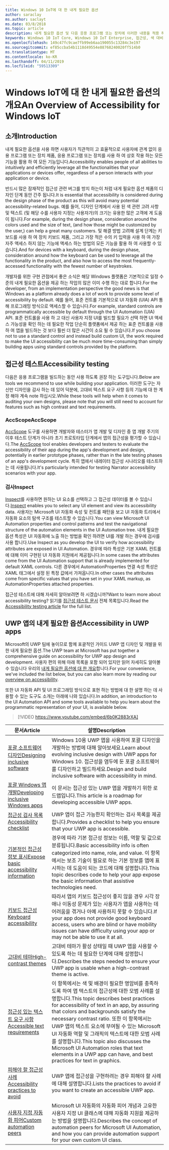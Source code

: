 ```yaml
---
title: Windows 10 IoT에 대 한 내게 필요한 옵션
author: saraclay
ms.author: saclayt
ms.date: 03/8/2018
ms.topic: article
description: 내게 필요한 옵션 및 다음 응용 프로그램 또는 장치에 이러한 내용을 적용 하는 방법에 알아봅니다.
keywords: Windows 10 IoT Core, Windows 10 IoT Enterprise, 접근성, 색 대비
ms.openlocfilehash: 149c47fc9cae7fb99eb6aa190055c13284c3e197
ms.sourcegitcommit: ef85ccba54b1118d49554e88768240020ff514b0
ms.translationtype: MT
ms.contentlocale: ko-KR
ms.lasthandoff: 04/11/2019
ms.locfileid: "59513309"
---
```

# <a name="an-overview-of-accessibility-for-windows-iot"></a><span data-ttu-id="2d90c-104">Windows IoT에 대 한 내게 필요한 옵션의 개요</span><span class="sxs-lookup"><span data-stu-id="2d90c-104">An Overview of Accessibility for Windows IoT</span></span> 
 
## <a name="introduction"></a><span data-ttu-id="2d90c-105">소개</span><span class="sxs-lookup"><span data-stu-id="2d90c-105">Introduction</span></span> 
<span data-ttu-id="2d90c-106">내게 필요한 옵션을 사용 하면 사용자가 직관적이 고 효율적으로 사용자에 관계 없이 응용 프로그램 또는 장치 제품, 응용 프로그램 또는 장치를 사용 하 여 상호 작용 하는 모든 기능을 활용 하 여 모든 기능입니다.</span><span class="sxs-lookup"><span data-stu-id="2d90c-106">Accessibility enables people of all abilities to intuitively and efficiently leverage all the functionalities that your applications or devices offer, regardless of a person interacts with your application or device.</span></span> 
 
<span data-ttu-id="2d90c-107">반드시 많은 잠재적인 접근성 관련 버그를 방지 하는이 처럼 내게 필요한 옵션 제품의 디자인 단계 동안 간주 됩니다.</span><span class="sxs-lookup"><span data-stu-id="2d90c-107">It is essential that accessibility is considered during the design phase of the product as this will avoid many potential accessibility-related bugs.</span></span> <span data-ttu-id="2d90c-108">예를 들어, 디자인 단계에서 사용 된 색 관련 고려 사항 및 텍스트 (및 해당 수를 사용자 지정는 사용자가)의 크기는 유용한 많은 고객에 게 도움이 됩니다.</span><span class="sxs-lookup"><span data-stu-id="2d90c-108">For example, during the design phase, consideration around the colors used and the size of text, (and how those might be customized by the user,) can help a great many customers.</span></span> <span data-ttu-id="2d90c-109">및 해결 방법 고려해 설계 단계는 키보드를 사용 하 여 장치 키보드 제품, 그리고 가장 적은 수의 키 입력을 사용 하 여 가장 자주 액세스 하지 않는 기능에 액세스 하는 방법의 모든 기능을 활용 하 여 사용할 수 있습니다.</span><span class="sxs-lookup"><span data-stu-id="2d90c-109">And for devices with a keyboard, during the design phase, consideration around how the keyboard can be used to leverage all the functionality in the product, and also how to access the most frequently-accessed functionality with the fewest number of keystrokes.</span></span>  
 
<span data-ttu-id="2d90c-110">개발자를 위한 구현 관점에서 좋은 소식은 해당 Windows 플랫폼은 기본적으로 일정 수준의 내게 필요한 옵션을 제공 하는 작업의 많은 이미 수행 하는 대로 합니다.</span><span class="sxs-lookup"><span data-stu-id="2d90c-110">For the developer, from an implementation perspective the good news is that Windows as a platform already does a lot of work to provide some level of accessibility by default.</span></span> <span data-ttu-id="2d90c-111">예를 들어, 표준 컨트롤 기본적으로 UI 자동화 (UIA) API 통해 프로그래밍 방식으로 액세스할 수 있습니다.</span><span class="sxs-lookup"><span data-stu-id="2d90c-111">For example, standard controls are programmatically accessible by default through the UI Automation (UIA) API.</span></span> <span data-ttu-id="2d90c-112">표준 컨트롤을 사용 하 고 대신 사용자 지정 UI를 빌드할 필요가 선택 하면 UI 액세스 가능성을 확인 하는 데 필요한 작업 단순히 플랫폼에서 제공 하는 표준 컨트롤을 사용 하 여 앱을 빌드하는 것 보다 훨씬 더 많은 시간이 소요 될 수 있습니다.</span><span class="sxs-lookup"><span data-stu-id="2d90c-112">If you choose not to use a standard control and instead build custom UI, the work required to make the UI accessibility can be much more time-consuming than simply building apps using standard controls provided by the platform.</span></span> 

## <a name="accessibility-testing"></a><span data-ttu-id="2d90c-113">접근성 테스트</span><span class="sxs-lookup"><span data-stu-id="2d90c-113">Accessibility testing</span></span>
<span data-ttu-id="2d90c-114">다음은 응용 프로그램을 빌드하는 동안 사용 하도록 권장 하는 도구입니다.</span><span class="sxs-lookup"><span data-stu-id="2d90c-114">Below are tools we recommend to use while building your application.</span></span> <span data-ttu-id="2d90c-115">이러한 도구는 자신만 디자인을 감사 하는 데 있어 덕분에, 고대비 텍스트 요구 사항 등의 기능에 대 한 계정 해야 계속 note 하십시오.</span><span class="sxs-lookup"><span data-stu-id="2d90c-115">While these tools will help when it comes to auditing your own designs, please note that you will still need to account for features such as high contrast and text requirements.</span></span>

### <a name="accscope"></a><span data-ttu-id="2d90c-116">AccScope</span><span class="sxs-lookup"><span data-stu-id="2d90c-116">AccScope</span></span>
<span data-ttu-id="2d90c-117">[AccScope](https://msdn.microsoft.com/library/windows/desktop/Dn433239) 도구를 사용하면 개발자와 테스터가 앱 개발 및 디자인 중 앱 개발 주기의 이후 테스트 단계가 아니라 초기 프로토타입 단계에서 앱의 접근성을 평가할 수 있습니다.</span><span class="sxs-lookup"><span data-stu-id="2d90c-117">The [AccScope](https://msdn.microsoft.com/library/windows/desktop/Dn433239) tool enables developers and testers to evaluate the accessibility of their app during the app's development and design, potentially in earlier prototype phases, rather than in the late testing phases of an app's development cycle.</span></span> <span data-ttu-id="2d90c-118">특히 앱에서 내레이터 접근성 시나리오를 테스트하는 데 사용됩니다.</span><span class="sxs-lookup"><span data-stu-id="2d90c-118">It's particularly intended for testing Narrator accessibility scenarios with your app.</span></span>

### <a name="inspect"></a><span data-ttu-id="2d90c-119">검사</span><span class="sxs-lookup"><span data-stu-id="2d90c-119">Inspect</span></span>
<span data-ttu-id="2d90c-120">[Inspect](https://msdn.microsoft.com/library/windows/desktop/Dd318521)를 사용하면 원하는 UI 요소를 선택하고 그 접근성 데이터를 볼 수 있습니다.</span><span class="sxs-lookup"><span data-stu-id="2d90c-120">[Inspect](https://msdn.microsoft.com/library/windows/desktop/Dd318521) enables you to select any UI element and view its accessibility data.</span></span> <span data-ttu-id="2d90c-121">사용자는 Microsoft UI 자동화 속성 및 컨트롤 패턴을 보고 UI 자동화 트리에서 자동화 요소의 탐색 구조를 테스트할 수 있습니다.</span><span class="sxs-lookup"><span data-stu-id="2d90c-121">You can view Microsoft UI Automation properties and control patterns and test the navigational structure of the automation elements in the UI Automation tree.</span></span> <span data-ttu-id="2d90c-122">내게 필요한 옵션 특성은 UI 자동화에 노출 하는 방법을 확인 하려면 UI를 개발 하는 경우에 검사를 사용 합니다.</span><span class="sxs-lookup"><span data-stu-id="2d90c-122">Use Inspect as you develop the UI to verify how accessibility attributes are exposed in UI Automation.</span></span> <span data-ttu-id="2d90c-123">경우에 따라 특성은 기본 XAML 컨트롤에 대해 이미 구현된 UI 자동화 지원에서 제공됩니다.</span><span class="sxs-lookup"><span data-stu-id="2d90c-123">In some cases the attributes come from the UI Automation support that is already implemented for default XAML controls.</span></span> <span data-ttu-id="2d90c-124">다른 경우에서 AutomationProperties 연결 속성 특성은 XAML 태그에서 설정 된 특정 값에서 가져옵니다.</span><span class="sxs-lookup"><span data-stu-id="2d90c-124">In other cases the attributes come from specific values that you have set in your XAML markup, as AutomationProperties attached properties.</span></span>

<span data-ttu-id="2d90c-125">접근성 테스트에 대해 자세히 알아보려면 하 시겠습니까?</span><span class="sxs-lookup"><span data-stu-id="2d90c-125">Want to learn more about accessibility testing?</span></span> <span data-ttu-id="2d90c-126">읽기를 [접근성 테스트 문서](https://docs.microsoft.com/windows/uwp/design/accessibility/accessibility-testing#inspect) 전체 목록입니다.</span><span class="sxs-lookup"><span data-stu-id="2d90c-126">Read the [Accessibility testing article](https://docs.microsoft.com/windows/uwp/design/accessibility/accessibility-testing#inspect) for the full list.</span></span>
 
 
## <a name="accessibility-in-uwp-apps"></a><span data-ttu-id="2d90c-127">UWP 앱의 내게 필요한 옵션</span><span class="sxs-lookup"><span data-stu-id="2d90c-127">Accessibility in UWP apps</span></span> 
<span data-ttu-id="2d90c-128">Microsoft의 UWP 팀에 놓이므로 함께 포괄적인 가이드 UWP 앱 디자인 및 개발을 위한 내게 필요한 옵션.</span><span class="sxs-lookup"><span data-stu-id="2d90c-128">The UWP team at Microsoft has put together a comprehensive guide on accessibility for UWP app design and development.</span></span> <span data-ttu-id="2d90c-129">사용자 편의 위해 아래 목록을 포함 되어 있지만 읽어 자세히도 알아볼 수 있습니다 우리의 [내게 필요한 옵션에 대 한 개요](https://docs.microsoft.com/windows/uwp/design/accessibility/accessibility-overview)합니다.</span><span class="sxs-lookup"><span data-stu-id="2d90c-129">For your convenience, we've included the list below, but you can also learn more by reading our [overview on accessibility](https://docs.microsoft.com/windows/uwp/design/accessibility/accessibility-overview).</span></span> 
 
<span data-ttu-id="2d90c-130">또한 UI 자동화 API 및 UI 프로그래밍 방식으로 표현 하는 방법에 대 한 설명 하는 데 사용할 수 있는 도구도 소개는 아래에 나와 있습니다.</span><span class="sxs-lookup"><span data-stu-id="2d90c-130">In addition, an introduction to the UI Automation API and some tools available to help you learn about the programmatic representation of your UI, is available below.</span></span> 
 
> [!VIDEO https://www.youtube.com/embed/6b0K2883rXA]

 
| <span data-ttu-id="2d90c-131">문서</span><span class="sxs-lookup"><span data-stu-id="2d90c-131">Article</span></span> | <span data-ttu-id="2d90c-132">설명</span><span class="sxs-lookup"><span data-stu-id="2d90c-132">Description</span></span> | 
|---------|-------------| 
| [<span data-ttu-id="2d90c-133">포괄 소프트웨어 디자인</span><span class="sxs-lookup"><span data-stu-id="2d90c-133">Designing inclusive software</span></span>](https://docs.microsoft.com/windows/uwp/design/accessibility/designing-inclusive-software) | <span data-ttu-id="2d90c-134">Windows 10용 UWP 앱을 사용하여 포괄 디자인을 개발하는 방법에 대해 알아보세요.</span><span class="sxs-lookup"><span data-stu-id="2d90c-134">Learn about evolving inclusive design with UWP apps for Windows 10.</span></span>  <span data-ttu-id="2d90c-135">접근성을 염두에 둔 포괄 소프트웨어를 디자인하고 빌드하세요.</span><span class="sxs-lookup"><span data-stu-id="2d90c-135">Design and build inclusive software with accessibility in mind.</span></span> | 
| [<span data-ttu-id="2d90c-136">포괄 Windows 앱 개발</span><span class="sxs-lookup"><span data-stu-id="2d90c-136">Developing inclusive Windows apps</span></span>](https://docs.microsoft.com/windows/uwp/design/accessibility/developing-inclusive-windows-apps) | <span data-ttu-id="2d90c-137">이 문서는 접근성 있는 UWP 앱을 개발하기 위한 로드맵입니다.</span><span class="sxs-lookup"><span data-stu-id="2d90c-137">This article is a roadmap for developing accessible UWP apps.</span></span> | 
| [<span data-ttu-id="2d90c-138">접근성 검사 목록</span><span class="sxs-lookup"><span data-stu-id="2d90c-138">Accessibility checklist</span></span>](https://docs.microsoft.com/windows/uwp/design/accessibility/accessibility-checklist) | <span data-ttu-id="2d90c-139">UWP 앱이 접근 가능한지 확인하는 검사 목록을 제공합니다.</span><span class="sxs-lookup"><span data-stu-id="2d90c-139">Provides a checklist to help you ensure that your UWP app is accessible.</span></span> | 
| [<span data-ttu-id="2d90c-140">기본적인 접근성 정보 표시</span><span class="sxs-lookup"><span data-stu-id="2d90c-140">Expose basic accessibility information</span></span>](https://docs.microsoft.com/windows/uwp/design/accessibility/basic-accessibility-information) | <span data-ttu-id="2d90c-141">경우에 따라 기본 접근성 정보는 이름, 역할 및 값으로 분류됩니다.</span><span class="sxs-lookup"><span data-stu-id="2d90c-141">Basic accessibility info is often categorized into name, role, and value.</span></span> <span data-ttu-id="2d90c-142">이 항목에서는 보조 기술이 필요로 하는 기본 정보를 앱에 표시하는 데 도움이 되는 코드에 대해 설명합니다.</span><span class="sxs-lookup"><span data-stu-id="2d90c-142">This topic describes code to help your app expose the basic information that assistive technologies need.</span></span> | 
| [<span data-ttu-id="2d90c-143">키보드 접근성</span><span class="sxs-lookup"><span data-stu-id="2d90c-143">Keyboard accessibility</span></span>](https://docs.microsoft.com/windows/uwp/design/accessibility/keyboard-accessibility) | <span data-ttu-id="2d90c-144">따라서 앱의 키보드 접근성이 좋지 않을 경우 시각 장애나 이동성 문제가 있는 사용자가 앱을 사용하는 데 어려움을 겪거나 아예 사용하지 못할 수 있습니다.</span><span class="sxs-lookup"><span data-stu-id="2d90c-144">If your app does not provide good keyboard access, users who are blind or have mobility issues can have difficulty using your app or may not be able to use it at all.</span></span> | 
| [<span data-ttu-id="2d90c-145">고대비 테마</span><span class="sxs-lookup"><span data-stu-id="2d90c-145">High-contrast themes</span></span>](https://docs.microsoft.com/windows/uwp/design/accessibility/high-contrast-themes) | <span data-ttu-id="2d90c-146">고대비 테마가 활성 상태일 때 UWP 앱을 사용할 수 있도록 하는 데 필요한 단계에 대해 설명합니다.</span><span class="sxs-lookup"><span data-stu-id="2d90c-146">Describes the steps needed to ensure your UWP app is usable when a high-contrast theme is active.</span></span> | 
| [<span data-ttu-id="2d90c-147">접근성 있는 텍스트 요구 사항</span><span class="sxs-lookup"><span data-stu-id="2d90c-147">Accessible text requirements</span></span>](https://docs.microsoft.com/windows/uwp/design/accessibility/accessible-text-requirements) | <span data-ttu-id="2d90c-148">이 항목에서는 색 및 배경이 필요한 명암비를 충족하도록 하여 앱 텍스트의 접근성에 대한 모범 사례를 설명합니다.</span><span class="sxs-lookup"><span data-stu-id="2d90c-148">This topic describes best practices for accessibility of text in an app, by assuring that colors and backgrounds satisfy the necessary contrast ratio.</span></span> <span data-ttu-id="2d90c-149">또한 이 항목에서는 UWP 앱의 텍스트 요소에 부여될 수 있는 Microsoft UI 자동화 역할 및 그래픽의 텍스트에 대한 모범 사례를 설명합니다.</span><span class="sxs-lookup"><span data-stu-id="2d90c-149">This topic also discusses the Microsoft UI Automation roles that text elements in a UWP app can have, and best practices for text in graphics.</span></span> | 
| [<span data-ttu-id="2d90c-150">피해야 할 접근성 사례</span><span class="sxs-lookup"><span data-stu-id="2d90c-150">Accessibility practices to avoid</span></span>](https://docs.microsoft.com/windows/uwp/design/accessibility/practices-to-avoid) | <span data-ttu-id="2d90c-151">UWP 앱에 접근성을 구현하려는 경우 피해야 할 사례에 대해 설명합니다.</span><span class="sxs-lookup"><span data-stu-id="2d90c-151">Lists the practices to avoid if you want to create an accessible UWP app.</span></span> | 
| [<span data-ttu-id="2d90c-152">사용자 지정 자동화 피어</span><span class="sxs-lookup"><span data-stu-id="2d90c-152">Custom automation peers</span></span>](https://docs.microsoft.com/windows/uwp/design/accessibility/custom-automation-peers) | <span data-ttu-id="2d90c-153">Microsoft UI 자동화의 자동화 피어 개념과 고유한 사용자 지정 UI 클래스에 대해 자동화 지원을 제공하는 방법을 설명합니다.</span><span class="sxs-lookup"><span data-stu-id="2d90c-153">Describes the concept of automation peers for Microsoft UI Automation, and how you can provide automation support for your own custom UI class.</span></span> | 
 
